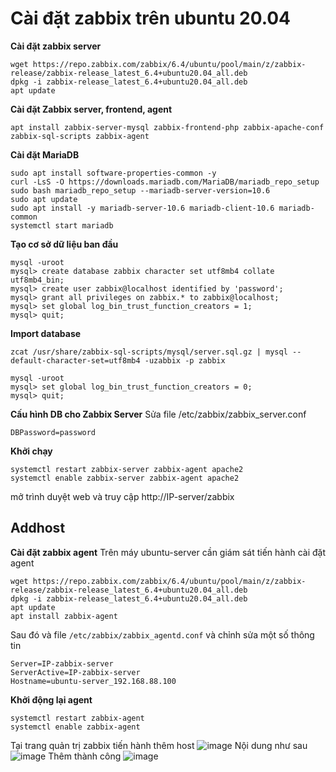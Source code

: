 # Cài đặt zabbix trên ubuntu 20.04
**Cài đặt zabbix server**
```
wget https://repo.zabbix.com/zabbix/6.4/ubuntu/pool/main/z/zabbix-release/zabbix-release_latest_6.4+ubuntu20.04_all.deb
dpkg -i zabbix-release_latest_6.4+ubuntu20.04_all.deb
apt update
```
**Cài đặt Zabbix server, frontend, agent**
```
apt install zabbix-server-mysql zabbix-frontend-php zabbix-apache-conf zabbix-sql-scripts zabbix-agent
```
**Cài đặt MariaDB**
```
sudo apt install software-properties-common -y
curl -LsS -O https://downloads.mariadb.com/MariaDB/mariadb_repo_setup
sudo bash mariadb_repo_setup --mariadb-server-version=10.6
sudo apt update
sudo apt install -y mariadb-server-10.6 mariadb-client-10.6 mariadb-common
systemctl start mariadb
```
**Tạo cơ sở dữ liệu ban đầu**
```
mysql -uroot 
mysql> create database zabbix character set utf8mb4 collate utf8mb4_bin;
mysql> create user zabbix@localhost identified by 'password';
mysql> grant all privileges on zabbix.* to zabbix@localhost;
mysql> set global log_bin_trust_function_creators = 1;
mysql> quit;
```
**Import database**
```
zcat /usr/share/zabbix-sql-scripts/mysql/server.sql.gz | mysql --default-character-set=utf8mb4 -uzabbix -p zabbix
```
```
mysql -uroot 
mysql> set global log_bin_trust_function_creators = 0;
mysql> quit;
```
**Cấu hình DB cho Zabbix Server**
Sửa file /etc/zabbix/zabbix_server.conf
```
DBPassword=password
```
**Khởi chạy**
```
systemctl restart zabbix-server zabbix-agent apache2
systemctl enable zabbix-server zabbix-agent apache2
```
mở trình duyệt web và truy cập http://IP-server/zabbix
## Addhost
**Cài đặt zabbix agent**
Trên máy ubuntu-server cần giám sát tiến hành cài đặt agent
```
wget https://repo.zabbix.com/zabbix/6.4/ubuntu/pool/main/z/zabbix-release/zabbix-release_latest_6.4+ubuntu20.04_all.deb
dpkg -i zabbix-release_latest_6.4+ubuntu20.04_all.deb
apt update
apt install zabbix-agent
```
Sau đó và file ```/etc/zabbix/zabbix_agentd.conf``` và chỉnh sửa một số thông tin
```
Server=IP-zabbix-server
ServerActive=IP-zabbix-server
Hostname=ubuntu-server_192.168.88.100
```
**Khởi động lại agent**
```
systemctl restart zabbix-agent
systemctl enable zabbix-agent
```
Tại trang quản trị zabbix tiến hành thêm host
![image](https://github.com/user-attachments/assets/798f411d-779b-4fcc-a21e-9aba977d9520)
Nội dung như sau
![image](https://github.com/user-attachments/assets/4da92180-fda9-4fce-a52a-80c5eb27276a)
Thêm thành công 
![image](https://github.com/user-attachments/assets/25edecc7-5434-468a-817d-dae76f8f9c18)


